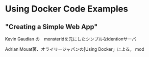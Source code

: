 # Using Docker Code Examples
## "Creating a Simple Web App"

Kevin Gaudian の　monsteridを元にしたシンプルなidentionサーバ

Adrian Mouat著、オライリージャパンの[Using Docker」による。
mod
